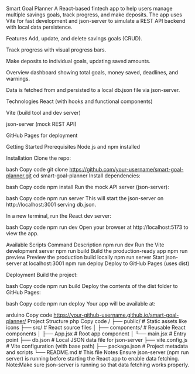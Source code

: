 Smart Goal Planner
A React-based fintech app to help users manage multiple savings goals, track progress, and make deposits. The app uses Vite for fast development and json-server to simulate a REST API backend with local data persistence.

Features
Add, update, and delete savings goals (CRUD).

Track progress with visual progress bars.

Make deposits to individual goals, updating saved amounts.

Overview dashboard showing total goals, money saved, deadlines, and warnings.

Data is fetched from and persisted to a local db.json file via json-server.

Technologies
React (with hooks and functional components)

Vite (build tool and dev server)

json-server (mock REST API)

GitHub Pages for deployment

Getting Started
Prerequisites
Node.js and npm installed

Installation
Clone the repo:

bash
Copy code
git clone https://github.com/your-username/smart-goal-planner.git
cd smart-goal-planner
Install dependencies:

bash
Copy code
npm install
Run the mock API server (json-server):

bash
Copy code
npm run server
This will start the json-server on http://localhost:3001 serving db.json.

In a new terminal, run the React dev server:

bash
Copy code
npm run dev
Open your browser at http://localhost:5173 to view the app.

Available Scripts
Command	Description
npm run dev	Run the Vite development server
npm run build	Build the production-ready app
npm run preview	Preview the production build locally
npm run server	Start json-server at localhost:3001
npm run deploy	Deploy to GitHub Pages (uses dist)

Deployment
Build the project:

bash
Copy code
npm run build
Deploy the contents of the dist folder to GitHub Pages:

bash
Copy code
npm run deploy
Your app will be available at:

arduino
Copy code
https://your-github-username.github.io/smart-goal-planner/
Project Structure
php
Copy code
/
├── public/             # Static assets like icons
├── src/                # React source files
│   ├── components/     # Reusable React components
│   ├── App.jsx         # Root app component
│   └── main.jsx        # Entry point
├── db.json             # Local JSON data file for json-server
├── vite.config.js      # Vite configuration (with base path)
├── package.json        # Project metadata and scripts
└── README.md           # This file
Notes
Ensure json-server (npm run server) is running before starting the React app to enable data fetching.
Note:Make sure json-server is running so that data fetching works properly.
